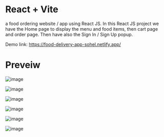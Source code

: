 # React + Vite
a food ordering website / app  using React JS. In this React JS project we have the Home page to display the menu and food items, then cart page and order page. Then have also  the Sign In / Sign Up popup. 

Demo link:
https://food-delivery-app-sohel.netlify.app/

# Preveiw 
![image](https://github.com/sohelshaikh74/food-devlivery-app/assets/118370019/0167c98b-f1af-49b2-ba22-678ec09d6fc8)

![image](https://github.com/sohelshaikh74/food-devlivery-app/assets/118370019/359ea571-4e8b-4d90-a8f7-a9a5e93888c5)

![image](https://github.com/sohelshaikh74/food-devlivery-app/assets/118370019/e447eb01-f173-407a-af1a-9fd24df69ed2)

![image](https://github.com/sohelshaikh74/food-devlivery-app/assets/118370019/2020bcce-e471-4051-88c3-9d0595cb6e00)

![image](https://github.com/sohelshaikh74/food-devlivery-app/assets/118370019/98e1fb4f-11e2-4951-a5a2-e98d6791a906)

![image](https://github.com/sohelshaikh74/food-devlivery-app/assets/118370019/ce91c5cd-41c0-447a-a096-4faefa33c266)
